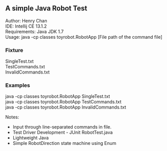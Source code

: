## A simple Java Robot Test

Author: Henry Chan   
IDE: Intellij CE 13.1.2  
Requirements: Java JDK 1.7  
Usage: java -cp classes toyrobot.RobotApp [File path of the command file]  

### Fixture
SingleTest.txt  
TestCommands.txt  
InvalidCommands.txt  

### Examples
java -cp classes toyrobot.RobotApp SingleTest.txt  
java -cp classes toyrobot.RobotApp TestCommands.txt  
java -cp classes toyrobot.RobotApp InvalidCommands.txt  


Notes:  
* Input through line-separated commands in file.
* Test Driver Development - JUnit RobotTest.java
* Lightweight Java
* Simple RobotDirection state machine using Enum
